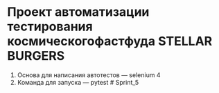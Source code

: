 # Проект автоматизации тестирования космическогофастфуда STELLAR BURGERS
1. Основа для написания автотестов — selenium 4
3. Команда для запуска — pytest #   S p r i n t _ 5  
 